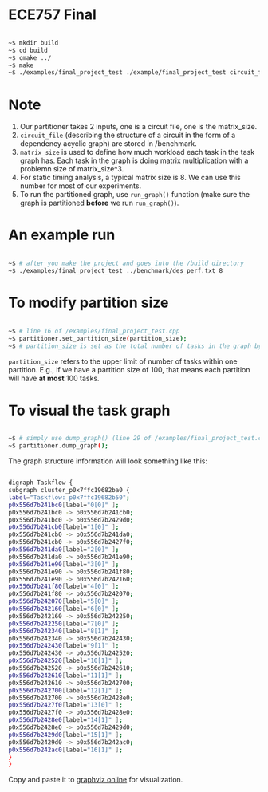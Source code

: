 # ECE757 Final

```bash

~$ mkdir build
~$ cd build
~$ cmake ../
~$ make
~$ ./examples/final_project_test ./example/final_project_test circuit_file matrix_size

```

# Note
1. Our partitioner takes 2 inputs, one is a circuit file, one is the matrix_size.
2. `circuit_file` (describing the structure of a circuit in the form of a dependency acyclic graph) are stored in /benchmark. 
3. `matrix_size` is used to define how much workload each task in the task graph has. Each task in the graph is doing matrix multiplication with a problemn size of matrix_size^3.
4. For static timing analysis, a typical matrix size is 8. We can use this number for most of our experiments.
5. To run the partitioned graph, use `run_graph()` function (make sure the graph is partitioned **before** we run `run_graph()`).

# An example run

```bash

~$ # after you make the project and goes into the /build directory
~$ ./examples/final_project_test ../benchmark/des_perf.txt 8

```

# To modify partition size 

```bash

~$ # line 16 of /examples/final_project_test.cpp
~$ partitioner.set_partition_size(partition_size);
~$ # partition_size is set as the total number of tasks in the graph by default (partitioner.num_nodes()). 

```

`partition_size` refers to the upper limit of number of tasks within one partition. E.g., if we have a partition size of 100, that means each partition will have **at most** 100 tasks.

# To visual the task graph

```bash

~$ # simply use dump_graph() (line 29 of /examples/final_project_test.cpp)
~$ partitioner.dump_graph();

```

The graph structure information will look something like this:
```bash

digraph Taskflow {
subgraph cluster_p0x7ffc19682ba0 {
label="Taskflow: p0x7ffc19682b50";
p0x556d7b241bc0[label="0[0]" ];
p0x556d7b241bc0 -> p0x556d7b241cb0;
p0x556d7b241bc0 -> p0x556d7b2429d0;
p0x556d7b241cb0[label="1[0]" ];
p0x556d7b241cb0 -> p0x556d7b241da0;
p0x556d7b241cb0 -> p0x556d7b2427f0;
p0x556d7b241da0[label="2[0]" ];
p0x556d7b241da0 -> p0x556d7b241e90;
p0x556d7b241e90[label="3[0]" ];
p0x556d7b241e90 -> p0x556d7b241f80;
p0x556d7b241e90 -> p0x556d7b242160;
p0x556d7b241f80[label="4[0]" ];
p0x556d7b241f80 -> p0x556d7b242070;
p0x556d7b242070[label="5[0]" ];
p0x556d7b242160[label="6[0]" ];
p0x556d7b242160 -> p0x556d7b242250;
p0x556d7b242250[label="7[0]" ];
p0x556d7b242340[label="8[1]" ];
p0x556d7b242340 -> p0x556d7b242430;
p0x556d7b242430[label="9[1]" ];
p0x556d7b242430 -> p0x556d7b242520;
p0x556d7b242520[label="10[1]" ];
p0x556d7b242520 -> p0x556d7b242610;
p0x556d7b242610[label="11[1]" ];
p0x556d7b242610 -> p0x556d7b242700;
p0x556d7b242700[label="12[1]" ];
p0x556d7b242700 -> p0x556d7b2428e0;
p0x556d7b2427f0[label="13[0]" ];
p0x556d7b2427f0 -> p0x556d7b2428e0;
p0x556d7b2428e0[label="14[1]" ];
p0x556d7b2428e0 -> p0x556d7b2429d0;
p0x556d7b2429d0[label="15[1]" ];
p0x556d7b2429d0 -> p0x556d7b242ac0;
p0x556d7b242ac0[label="16[1]" ];
}
}

```

Copy and paste it to [graphviz online](https://dreampuf.github.io/GraphvizOnline/) for visualization.









